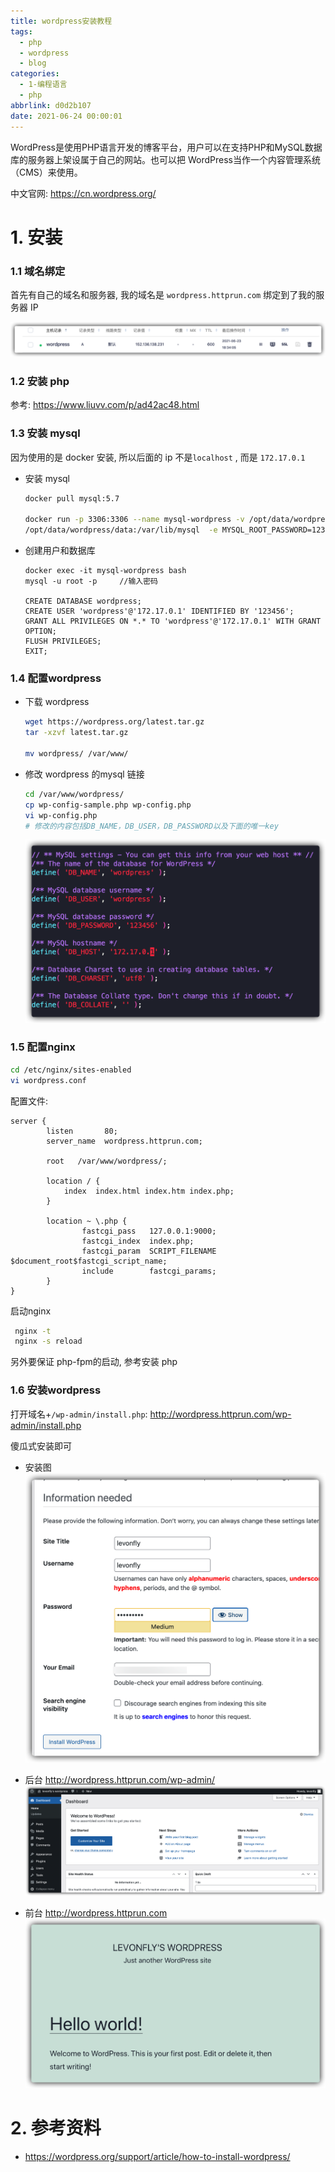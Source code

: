 ```yaml
---
title: wordpress安装教程
tags:
  - php
  - wordpress
  - blog
categories:
  - 1-编程语言
  - php
abbrlink: d0d2b107
date: 2021-06-24 00:00:01
---
```



WordPress是使用PHP语言开发的博客平台，用户可以在支持PHP和MySQL数据库的服务器上架设属于自己的网站。也可以把 WordPress当作一个内容管理系统（CMS）来使用。

<!-- more -->

中文官网: https://cn.wordpress.org/

# 1. 安装

### 1.1 域名绑定

首先有自己的域名和服务器, 我的域名是 `wordpress.httprun.com` 绑定到了我的服务器 IP

![1](wordpress安装教程/1.png)

### 1.2 安装 php

参考:  https://www.liuvv.com/p/ad42ac48.html



### 1.3 安装 mysql

 因为使用的是 docker 安装, 所以后面的 ip 不是`localhost`  , 而是 `172.17.0.1`

+ 安装 mysql 

  ```bash
  docker pull mysql:5.7
  
  docker run -p 3306:3306 --name mysql-wordpress -v /opt/data/wordpress/conf:/etc/mysql -v \
  /opt/data/wordpress/data:/var/lib/mysql  -e MYSQL_ROOT_PASSWORD=123456 -d mysql:5.7
  ```

+ 创建用户和数据库

  ```mysql
  docker exec -it mysql-wordpress bash
  mysql -u root -p     //输入密码
  
  CREATE DATABASE wordpress;
  CREATE USER 'wordpress'@'172.17.0.1' IDENTIFIED BY '123456';
  GRANT ALL PRIVILEGES ON *.* TO 'wordpress'@'172.17.0.1' WITH GRANT OPTION;
  FLUSH PRIVILEGES;
  EXIT;
  ```



### 1.4 配置wordpress

+ 下载 wordpress

  ```bash
  wget https://wordpress.org/latest.tar.gz
  tar -xzvf latest.tar.gz 
  
  mv wordpress/ /var/www/
  ```



+ 修改 wordpress 的mysql 链接

  ``` bash
  cd /var/www/wordpress/
  cp wp-config-sample.php wp-config.php
  vi wp-config.php
  # 修改的内容包括DB_NAME，DB_USER，DB_PASSWORD以及下面的唯一key
  ```

  ![1](wordpress安装教程/2.png)

### 1.5 配置nginx

```bash
cd /etc/nginx/sites-enabled
vi wordpress.conf
```

配置文件: 
```nginx
server {
        listen       80;
        server_name  wordpress.httprun.com;

        root   /var/www/wordpress/;

        location / {
            index  index.html index.htm index.php;
        }
  
        location ~ \.php {
                fastcgi_pass   127.0.0.1:9000;
                fastcgi_index  index.php;
                fastcgi_param  SCRIPT_FILENAME  $document_root$fastcgi_script_name;
                include        fastcgi_params;
        }
}
```



启动nginx

```bash
 nginx -t
 nginx -s reload
```

另外要保证 php-fpm的启动,  参考安装 php


### 1.6 安装wordpress

打开域名+`/wp-admin/install.php`:   http://wordpress.httprun.com/wp-admin/install.php

傻瓜式安装即可

+ 安装图
![1](wordpress安装教程/3.png)

+ 后台
http://wordpress.httprun.com/wp-admin/
![1](wordpress安装教程/4.png)


+ 前台
http://wordpress.httprun.com
![1](wordpress安装教程/5.png)



# 2. 参考资料

+ https://wordpress.org/support/article/how-to-install-wordpress/

